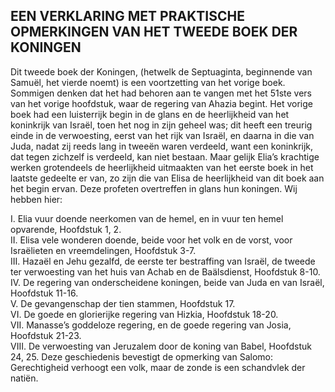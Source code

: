 ## EEN VERKLARING MET PRAKTISCHE OPMERKINGEN VAN HET TWEEDE BOEK DER KONINGEN

Dit tweede boek der Koningen, (hetwelk de Septuaginta, beginnende van Samuël, het vierde noemt) is een voortzetting van het vorige boek. Sommigen denken dat het had behoren aan te vangen met het 51ste vers van het vorige hoofdstuk, waar de regering van Ahazia begint. Het vorige boek had een luisterrijk begin in de glans en de heerlijkheid van het koninkrijk van Israël, toen het nog in zijn geheel was; dit heeft een treurig einde in de verwoesting, eerst van het rijk van Israël, en daarna in die van Juda, nadat zij reeds lang in tweeën waren verdeeld, want een koninkrijk, dat tegen zichzelf is verdeeld, kan niet bestaan. Maar gelijk Elia’s krachtige werken grotendeels de heerlijkheid uitmaakten van het eerste boek in het laatste gedeelte er van, zo zijn die van Elisa de heerlijkheid van dit boek aan het begin ervan. Deze profeten overtreffen in glans hun koningen. Wij hebben hier:

I. Elia vuur doende neerkomen van de hemel, en in vuur ten hemel opvarende, Hoofdstuk 1, 2.  
II. Elisa vele wonderen doende, beide voor het volk en de vorst, voor Israëlieten en vreemdelingen, Hoofdstuk 3-7.  
III. Hazaël en Jehu gezalfd, de eerste ter bestraffing van Israël, de tweede ter verwoesting van het huis van Achab en de Baälsdienst, Hoofdstuk 8-10.  
IV. De regering van onderscheidene koningen, beide van Juda en van Israël, Hoofdstuk 11-16.  
V. De gevangenschap der tien stammen, Hoofdstuk 17.   
VI. De goede en glorierijke regering van Hizkia, Hoofdstuk 18-20.  
VII. Manasse’s goddeloze regering, en de goede regering van Josia, Hoofdstuk 21-23.  
VIII. De verwoesting van Jeruzalem door de koning van Babel, Hoofdstuk 24, 25. Deze geschiedenis bevestigt de opmerking van Salomo:  Gerechtigheid verhoogt een volk, maar de zonde is een schandvlek der natiën.  